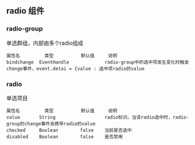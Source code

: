 ## radio 组件

### radio-group

单选群组，内部由多个radio组成
```
属性名	        类型	        默认值	    说明
bindchange	EventHandle	 	        radio-group中的选中项发生变化时触发change事件，event.detai = {value : 选中项radio的value
```

### radio

​单选项目
```
属性名	        类型	        默认值	    说明
value	    String	 	            radio标识。当该radio选中时，radio-group的change事件会携带radio的value
checked	    Boolean	       false	当前是否选中
disabled	Boolean	       false	是否禁用
```